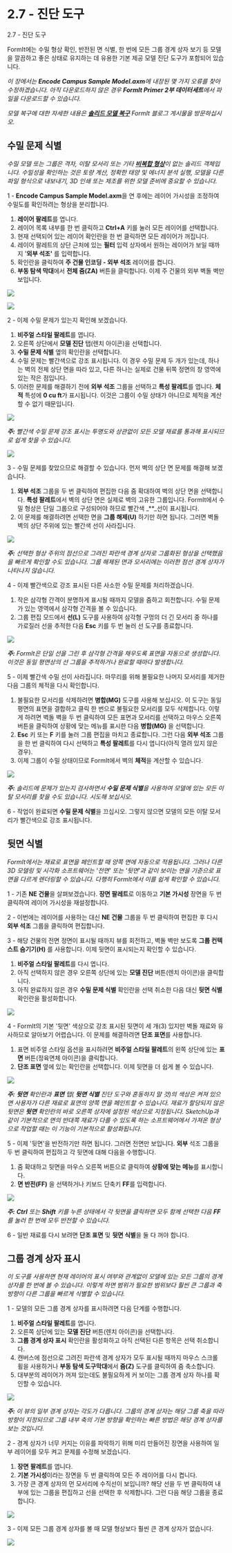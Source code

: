 # 2.7 - 진단 도구

2.7 - 진단 도구

FormIt에는 수밀 형상 확인, 반전된 면 식별, 한 번에 모든 그룹 경계 상자 보기 등 모델을 깔끔하고 좋은 상태로 유지하는 데 유용한 기본 제공 모델 진단 도구가 포함되어 있습니다.

_이 장에서는_ _**Encode Campus Sample Model.axm**에 내장된 몇 가지 오류를 찾아 수정하겠습니다. 아직 다운로드하지 않은 경우_ _**FormIt Primer 2부 데이터세트**에서 파일을 다운로드할 수 있습니다._

_모델 복구에 대한 자세한 내용은_ [_**솔리드 모델 복구**_](https://formit.autodesk.com/blog/post/repairing-solid-models) _FormIt 블로그 게시물을 방문하십시오._

## 수밀 문제 식별

_수밀 모델 또는 그룹은 격차, 이탈 모서리 또는 기타_ [_**비복합 형상**_](https://knowledge.autodesk.com/support/maya/learn-explore/caas/CloudHelp/cloudhelp/2016/ENU/Maya/files/GUID-8E97CEF7-1CFE-4838-B4B7-59F526E21AB2-htm.html)_이 없는 솔리드 객체입니다. 수밀성을 확인하는 것은 토량 계산, 정확한 태양 및 에너지 분석 실행, 모델을 다른 파일 형식으로 내보내기, 3D 인쇄 또는 제조를 위한 모델 준비에 중요할 수 있습니다._

1 - **Encode Campus Sample Model.axm**을 연 후에는 레이어 가시성을 조정하여 수밀도를 확인하려는 형상을 분리합니다.

1. **레이어 팔레트**를 엽니다.
2. 레이어 목록 내부를 한 번 클릭하고 **Ctrl+A** 키를 눌러 모든 레이어를 선택합니다.
3. 현재 선택되어 있는 레이어 확인란을 한 번 클릭하면 모든 레이어가 꺼집니다.
4. 레이어 팔레트의 상단 근처에 있는 **필터** 입력 상자에서 원하는 레이어가 보일 때까지 '**외부 석조'** 를 입력합니다.
5. 확인란을 클릭하여 **주 건물 인코딩 - 외부 석조** 레이어를 켭니다.
6. **부동 탐색 막대**에서 **전체 줌(ZA)** 버튼을 클릭합니다. 이제 주 건물의 외부 벽돌 벽만 보입니다.

![](<../../.gitbook/assets/0 (18) (1).png>)

![](<../../.gitbook/assets/1 (8) (1).png>)

2 - 이제 수밀 문제가 있는지 확인해 보겠습니다.

1. **비주얼 스타일 팔레트**를 엽니다.
2. 오른쪽 상단에서 **모델 진단** 탭(렌치 아이콘)을 선택합니다.
3. **수밀 문제 식별** 옆의 확인란을 선택합니다.
4. 수밀 문제는 빨간색으로 강조 표시됩니다. 이 경우 수밀 문제 두 개가 있는데, 하나는 벽의 전체 상단 면을 따라 있고, 다른 하나는 실제로 건물 뒤쪽 정면의 창 영역에 있는 작은 점입니다.
5. 이러한 문제를 해결하기 전에 **외부 석조** 그룹을 선택하고 **특성 팔레트**를 엽니다. **체적** 특성에 **0 cu ft**가 표시됩니다. 이것은 그룹이 수밀 상태가 아니므로 체적을 계산할 수 없기 때문입니다.

![](<../../.gitbook/assets/2 (16).png>)

_**주:**_ _빨간색 수밀 문제 강조 표시는 투명도와 상관없이 모든 모델 재료를 통과해 표시되므로 쉽게 찾을 수 있습니다._

![](<../../.gitbook/assets/3 (5) (1).png>)

3 - 수밀 문제를 찾았으므로 해결할 수 있습니다. 먼저 벽의 상단 면 문제를 해결해 보겠습니다.

1. **외부 석조** 그룹을 두 번 클릭하여 편집한 다음 줌 확대하여 벽의 상단 면을 선택합니다. **특성 팔레트**에서 벽의 상단 면은 실제로 벽의 고유한 그룹입니다. FormIt에서 수밀 형상은 단일 그룹으로 구성되어야 하므로 빨간색 _\*\*_선이 표시됩니다.
2. 이 문제를 해결하려면 선택한 면을 **그룹 해제(U)** 하기만 하면 됩니다. 그러면 벽돌 벽의 상단 주위에 있는 빨간색 선이 사라집니다.

![](<../../.gitbook/assets/watertightness\_8\_fixed\_combined\_annotated (1).png>)

_**주:**_ _선택한 형상 주위의 점선으로 그려진 파란색 경계 상자로 그룹화된 형상을 선택했음을 빠르게 확인할 수도 있습니다. 그룹 해제된 면과 모서리에는 이러한 점선 경계 상자가 나타나지 않습니다._

4 - 이제 빨간색으로 강조 표시된 다른 사소한 수밀 문제를 처리하겠습니다.

1. 작은 삼각형 간격이 분명하게 표시될 때까지 모델을 줌하고 회전합니다. 수밀 문제가 있는 영역에서 삼각형 간격을 볼 수 있습니다.
2. 그룹 편집 모드에서 **선(L)** 도구를 사용하여 삼각형 구멍의 더 긴 모서리 중 하나를 가로질러 선을 추적한 다음 **Esc** 키를 두 번 눌러 선 도구를 종료합니다.

![](<../../.gitbook/assets/5 (9).png>)

_**주:**_ _FormIt은 단일 선을 그린 후 삼각형 간격을 채우도록 표면을 자동으로 생성합니다. 이것은 동일 평면상의 선 그룹을 추적하거나 완료할 때마다 발생합니다._

5 - 이제 빨간색 수밀 선이 사라집니다. 마무리를 위해 불필요한 나머지 모서리를 제거한 다음 그룹의 체적을 다시 확인합니다.

1. 불필요한 모서리를 삭제하려면 **병합(MG)** 도구를 사용해 보십시오. 이 도구는 동일 평면의 표면을 결합하고 클릭 한 번으로 불필요한 모서리를 모두 삭제합니다. 이렇게 하려면 벽돌 벽을 두 번 클릭하여 모든 표면과 모서리를 선택하고 마우스 오른쪽 버튼을 클릭하여 상황에 맞는 메뉴를 표시한 다음 **병합(MG)** 을 선택합니다.
2. **Esc** 키 또는 **F** 키를 눌러 그룹 편집을 마치고 종료합니다. 그런 다음 **외부 석조** 그룹을 한 번 클릭하여 다시 선택하고 **특성 팔레트**를 다시 엽니다(아직 열려 있지 않은 경우).
3. 이제 그룹이 수밀 상태이므로 FormIt에서 벽의 **체적**을 계산할 수 있습니다.

![](<../../.gitbook/assets/6 (10) (1).png>)

_**주:**_ _솔리드에 문제가 있는지 검사하면서_ _**수밀 문제 식별**을 사용하여 모델에 있는 모든 이탈 모서리를 찾을 수도 있습니다. 시도해 보십시오._

6 - 작업이 완료되면 **수밀 문제 식별**을 끄십시오. 그렇지 않으면 모델의 모든 이탈 모서리가 빨간색으로 강조 표시됩니다.

## 뒷면 식별

_FormIt에서는 재료로 표면을 페인트할 때 양쪽 면에 자동으로 적용됩니다. 그러나 다른 3D 모델링 및 시각화 소프트웨어는 '전면' 또는 '뒷면'과 같이 보이는 면을 기준으로 표면을 다르게 렌더링할 수 있습니다. 다행히 FormIt에서 이를 쉽게 확인할 수 있습니다._

1 - 기존 **NE 건물**을 살펴보겠습니다. **장면 팔레트**로 이동하고 **기본 가시성** 장면을 두 번 클릭하여 레이어 가시성을 재설정합니다.

2 - 이번에는 레이어를 사용하는 대신 **NE 건물** 그룹을 두 번 클릭하여 편집한 후 다시 **외부 석조** 그룹을 클릭하여 편집합니다.

3 - 해당 건물의 전면 정면이 표시될 때까지 뷰를 회전하고, 벽돌 벽만 보도록 **그룹 컨텍스트 숨기기(H)** 를 사용합니다. 이제 뒷면이 표시되는지 확인할 수 있습니다.

1. **비주얼 스타일 팔레트**를 다시 엽니다.
2. 아직 선택하지 않은 경우 오른쪽 상단에 있는 **모델 진단** 버튼(렌치 아이콘)을 클릭합니다.
3. 아직 완료하지 않은 경우 **수밀 문제 식별** 확인란을 선택 취소한 다음 대신 **뒷면 식별** 확인란을 활성화합니다.

![](<../../.gitbook/assets/7 (2).png>)

4 - FormIt의 기본 '뒷면' 색상으로 강조 표시된 뒷면이 세 개(3) 있지만 벽돌 재료와 유사하므로 알아보기 어렵습니다. 이 문제를 해결하려면 **단조 표면**를 사용합니다.

1. 표면 비주얼 스타일 옵션을 표시하려면 **비주얼 스타일 팔레트**의 왼쪽 상단에 있는 **표면** 버튼(정육면체 아이콘)을 클릭합니다.
2. **단조 표면** 옆에 있는 확인란을 선택합니다. 이제 뒷면을 더 쉽게 볼 수 있습니다.

![](<../../.gitbook/assets/8 (4).png>)

_**주:**_ _**뒷면**_ _확인란과_ _**표면**_ _탭(_ _**뒷면 식별**_ _진단 도구와 혼동하지 말 것)의 색상은 켜져 있으면 사용자가 다른 재료로 표면의 양쪽 면을 페인트할 수 있습니다. 재료가 할당되지 않은 뒷면은_ _**뒷면**_ _확인란의 바로 오른쪽 상자에 설정된 색상으로 지정됩니다. SketchUp과 같이 기본적으로 면의 반대쪽 재료가 다를 수 있도록 하는 소프트웨어에서 가져온 형상으로 작업할 때는 이 기능이 기본적으로 활성화됩니다._

5 - 이제 '뒷면'을 반전하기만 하면 됩니다. 그러면 전면만 보입니다. **외부** 석조 그룹을 두 번 클릭하여 편집하고 각 뒷면에 대해 다음을 수행합니다.

1. 줌 확대하고 뒷면을 마우스 오른쪽 버튼으로 클릭하여 **상황에 맞는 메뉴**를 표시합니다.
2. **면 반전(FF)** 을 선택하거나 키보드 단축키 **FF**를 입력합니다.

![](<../../.gitbook/assets/9 (2).png>)

_**주:**_ _**Ctrl**_ _또는_ _**Shift**_ _키를 누른 상태에서 각 뒷면을 클릭하면 모두 함께 선택한 다음_ _**FF**를 눌러 한 번에 모두 반전할 수 있습니다._

6 - 일반 재료를 다시 보려면 **단조 표면** 및 **뒷면 식별**을 둘 다 꺼야 합니다.

## 그룹 경계 상자 표시

_이 도구를 사용하면 현재 레이어의 표시 여부와 관계없이 모델에 있는 모든 그룹의 경계 상자를 한 번에 볼 수 있습니다. 이렇게 하면 범위가 필요한 범위보다 훨씬 큰 그룹과 축 방향이 다른 그룹을 빠르게 식별할 수 있습니다._

1 - 모델의 모든 그룹 경계 상자를 표시하려면 다음 단계를 수행합니다.

1. **비주얼 스타일 팔레트**를 엽니다.
2. 오른쪽 상단에 있는 **모델 진단** 버튼(렌치 아이콘)을 선택합니다.
3. **그룹 경계 상자 표시** 확인란을 활성화하고 아직 선택된 다른 항목은 선택 취소합니다.
4. 캔버스에 점선으로 그려진 파란색 경계 상자가 모두 표시될 때까지 마우스 스크롤 휠을 사용하거나 **부동 탐색 도구막대**에서 **줌(Z)** 도구를 클릭하여 줌 축소합니다.
5. 대부분의 레이어가 꺼져 있는데도 불필요하게 커 보이는 그룹 경계 상자 하나를 확인할 수 있습니다.

![](<../../.gitbook/assets/10 (4).png>)

_**주:**_ _이 뷰의 일부 경계 상자는 각도가 다릅니다. 그룹의 경계 상자는 해당 그룹 축을 따라 방향이 지정되므로 그룹 내부 축의 기본 방향을 확인하는 빠른 방법은 해당 경계 상자를 보는 것입니다._

2 - 경계 상자가 너무 커지는 이유를 파악하기 위해 미리 만들어진 장면을 사용하여 일부 레이어를 모두 켜고 문제를 수정해 보겠습니다.

1. **장면** **팔레트**를 엽니다.
2. **기본 가시성**이라는 장면을 두 번 클릭하여 모든 주 레이어를 다시 켭니다.
3. 가장 큰 경계 상자의 먼 모서리에 수직선이 보입니까? 해당 선을 두 번 클릭하여 내부에 있는 그룹을 편집하고 선을 선택한 후 삭제합니다. 그런 다음 해당 그룹을 종료합니다.

![](<../../.gitbook/assets/11 (4) (1).png>)

3 - 이제 모든 그룹 경계 상자를 볼 때 모델 형상보다 훨씬 큰 경계 상자가 없습니다.

![](<../../.gitbook/assets/12 (5).png>)

